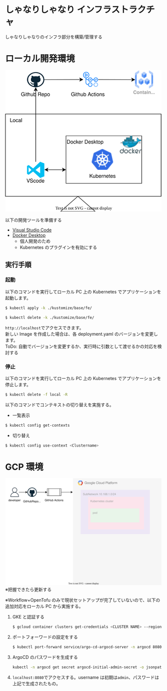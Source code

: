 # しゃなりしゃなり インフラストラクチャ

しゃなりしゃなりのインフラ部分を構築/管理する

# ローカル開発環境

![](img/local_development.drawio.svg)

以下の開発ツールを準備する

- [Visual Studio Code](https://azure.microsoft.com/ja-jp/products/visual-studio-code)
- [Docker Desktop](https://www.docker.com/ja-jp/products/personal/)
  - 個人開発のため
  - Kubernetes のプラグインを有効にする

## 実行手順

### 起動

以下のコマンドを実行してローカル PC 上の Kubernetes でアプリケーションを起動します。

```bash
$ kubectl apply -k ./kustomize/base/fe/
```

```bash
$ kubectl delete -k ./kustomize/base/fe/
```

`http://localhost`でアクセスできます。  
新しい Image を作成した場合は、各 deployment.yaml のバージョンを変更します。  
ToDo: 自動でバージョンを変更するか、実行時に引数として渡せるかの対応を検討する

### 停止

以下のコマンドを実行してローカル PC 上の Kubernetes でアプリケーションを停止します。

```bash
$ kubectl delete -f local -R
```

以下のコマンドでコンテキストの切り替えを実施する。

- 一覧表示

```bash
$ kubectl config get-contexts
```

- 切り替え

```bash
$ kubectl config use-context <Clustername>
```

# GCP 環境

![](img/gcp_environment.drawio.svg)
※把握できたら更新する

※Workflow+OpenTofu のみで現状セットアップが完了していないので、以下の追加対応をローカル PC から実施する。

1. GKE と認証する

   ```bash
   $ gcloud container clusters get-credentials <CLUSTER NAME> --region <REGION>     --project <PROJECT NAME>
   ```

1. ポートフォーワードの設定をする

   ```bash
   $ kubectl port-forward service/argo-cd-argocd-server -n argocd 8080:443
   ```

1. ArgoCD のパスワードを生成する

   ```bash
   kubectl -n argocd get secret argocd-initial-admin-secret -o jsonpath="{.data.    password}" | base64 -d
   ```

1. `localhost:8080`でアクセスする。username は初期は`admin`、パスワードは上記で生成されたもの。
